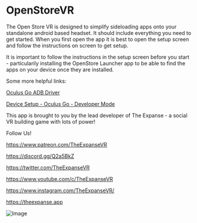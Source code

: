 # OpenStoreVR

The Open Store VR is designed to simplify sideloading apps onto your standalone android based headset. It should include everything you need to get started. When you first open the app it is best to open the setup screen and follow the instructions on screen to get setup. 

It is important to follow the instructions in the setup screen before you start - particularily installing the OpenStore Launcher app to be able to find the apps on your device once they are installed.


Some more helpful links:

[Oculus Go ADB Driver](https://developer.oculus.com/downloads/package/oculus-go-adb-drivers/)

[Device Setup - Oculus Go - Developer Mode](https://developer.oculus.com/documentation/mobilesdk/latest/concepts/mobile-device-setup-go/)

This app is brought to you by the lead developer of The Expanse - a social VR building game with lots of power!

Follow Us!

https://www.patreon.com/TheExpanseVR

https://discord.gg/Q2a5BkZ

https://twitter.com/TheExpanseVR

https://www.youtube.com/c/TheExpanseVR

https://www.instagram.com/TheExpanseVR/

https://theexpanse.app

![Image](https://i.imgur.com/3o85osO.png)

